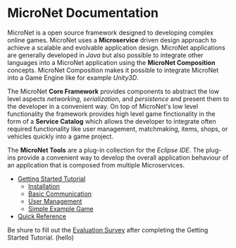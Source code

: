 # MicroNet Documentation

MicroNet is a open source framework designed to developing complex online games. MicroNet uses a **Microservice** driven design approach to achieve a scalable and evolvable application design. MicroNet applications are generally developed in *Java* but also possible to integrate other languages into a MicroNet application using the **MicroNet Composition** concepts. MicroNet Composition makes it possible to integrate MicroNet into a Game Engine like for example *Unity3D*.

The MicroNet **Core Framework** provides components to abstract the low level aspects *networking*, *serialization*, and *persistence* and present them to the developer in a convenient way. On top of MicroNet's low level functionality the framework provides high level game finctionality in the form of a **Service Catalog** which allows the developer to integrate often required functionality like user management, matchmaking, items, shops, or vehicles quickly into a game project. 

The **MicroNet Tools** are a plug-in collection for the *Eclipse IDE*. The plug-ins provide a convenient way to develop the overall application behaviour of an application that is composed from multiple Microservices.

- [Getting Started Tutorial](index.md)
  - [Installation](gettingstarted/index.md)
  - [Basic Communication](communicationtutorial/index.md)
  - [User Management](usermanagement/index.md)
  - [Simple Example Game](tutorial/index.md)
- [Quick Reference](quickreference/index.md)

Be shure to fill out the [Evaluation Survey](https://docs.google.com/forms/d/e/1FAIpQLSc2mOMse_nsa6kJSQsRMN-ph_sUb4EDws9loc530sVPcMOOsg/viewform?usp=sf_link) after completing the Getting Started Tutorial.
(hello)
